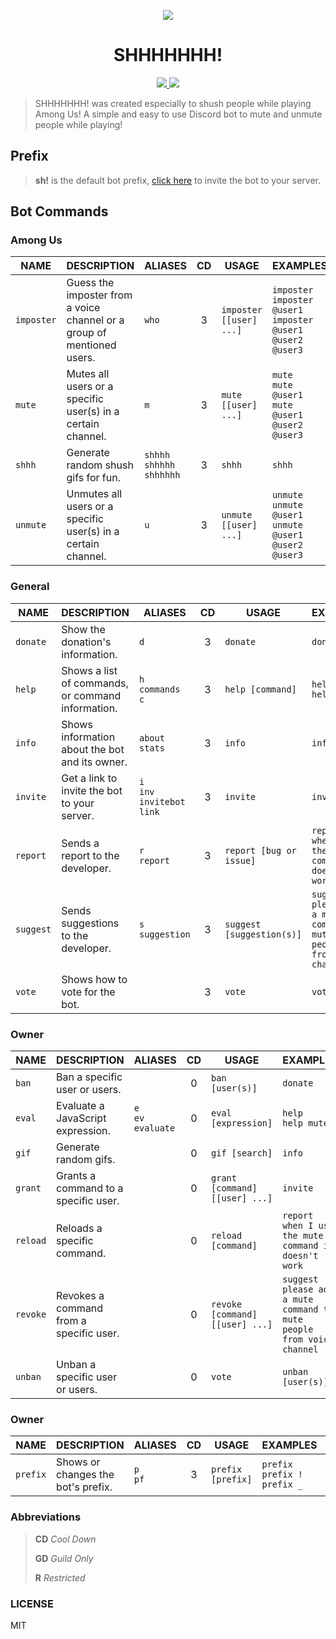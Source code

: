 <p align="center">
  <a href="https://top.gg/bot/761297770429939742">
    <img src="https://i.imgur.com/KFADw8K.png" />
  </a>
  <h1 align="center">SHHHHHHH!</h1>
</p>
<p align="center">
  <a href="https://paypal.me/shhhhhhhbot">
    <img src="https://img.shields.io/badge/PayPal-grey?style=flat-square&logo=paypal" />
  </a>
  <a href="https://www.patreon.com/shhhhhhh">
    <img src="https://img.shields.io/badge/Patreon-grey?style=flat-square&logo=patreon" />
  </a>
</p>

> SHHHHHHH! was created especially to shush people while playing Among Us! A simple and easy to use Discord bot to mute and unmute people while playing!



## Prefix

> **sh!** is the default bot prefix, [click here](https://discord.com/oauth2/authorize?client_id=761297770429939742&scope=bot&permissions=4194304) to invite the bot to your server.



## Bot Commands

### Among Us

| NAME       | DESCRIPTION                                                  | ALIASES                              |  CD  | USAGE                   | EXAMPLES                                                     |  GD  |  R   |
| ---------- | ------------------------------------------------------------ | ------------------------------------ | :--: | ----------------------- | ------------------------------------------------------------ | :--: | :--: |
| `imposter` | Guess the imposter from a voice channel or a group of mentioned users. | `who`                                |  3   | `imposter [[user] ...]` | `imposter`<br />`imposter @user1`<br />`imposter @user1 @user2 @user3` |  ✔️   |  ❌   |
| `mute`     | Mutes all users or a specific user(s) in a certain channel.  | `m`                                  |  3   | `mute [[user] ...]`     | `mute`<br />`mute @user1`<br />`mute @user1 @user2 @user3`   |  ✔️   |  ❌   |
| `shhh`     | Generate random shush gifs for fun.                          | `shhhh`<br />`shhhhh`<br />`shhhhhh` |  3   | `shhh`                  | `shhh`                                                       |  ❌   |  ❌   |
| `unmute`   | Unmutes all users or a specific user(s) in a certain channel. | `u`                                  |  3   | `unmute [[user] ...]`   | `unmute`<br />`unmute @user1`<br />`unmute @user1 @user2 @user3` |  ✔️   |  ❌   |



### General

| NAME      | DESCRIPTION                                       | ALIASES                                     |  CD  | USAGE                     | EXAMPLES                                                     |  GD  |  R   |
| --------- | ------------------------------------------------- | ------------------------------------------- | :--: | ------------------------- | ------------------------------------------------------------ | :--: | :--: |
| `donate`  | Show the donation's information.                  | `d`                                         |  3   | `donate`                  | `donate`                                                     |  ❌   |  ❌   |
| `help`    | Shows a list of commands, or command information. | `h`<br />`commands`<br />`c`                |  3   | `help [command]`          | `help`<br />`help mute`                                      |  ❌   |  ❌   |
| `info`    | Shows information about the bot and its owner.    | `about`<br />`stats`                        |  3   | `info`                    | `info`                                                       |  ❌   |  ❌   |
| `invite`  | Get a link to invite the bot to your server.      | `i`<br />`inv`<br />`invitebot`<br />`link` |  3   | `invite`                  | `invite`                                                     |  ❌   |  ❌   |
| `report`  | Sends a report to the developer.                  | `r`<br />`report`                           |  3   | `report [bug or issue]`   | `report when I use the mute command it doesn't work`         |  ❌   |  ❌   |
| `suggest` | Sends suggestions to the developer.               | `s`<br />`suggestion`                       |  3   | `suggest [suggestion(s)]` | `suggest please add a mute command to mute people from voice channel` |  ❌   |  ❌   |
| `vote`    | Shows how to vote for the bot.                    |                                             |  3   | `vote`                    | `vote`                                                       |  ❌   |  ❌   |



### Owner

| NAME     | DESCRIPTION                             | ALIASES                       |  CD  | USAGE                           | EXAMPLES                                                     |  GD  |  R   |
| -------- | --------------------------------------- | ----------------------------- | :--: | ------------------------------- | ------------------------------------------------------------ | :--: | :--: |
| `ban`    | Ban a specific user or users.           |                               |  0   | `ban [user(s)]`                 | `donate`                                                     |  ❌   |  ❌   |
| `eval`   | Evaluate a JavaScript expression.       | `e`<br />`ev`<br />`evaluate` |  0   | `eval [expression]`             | `help`<br />`help mute`                                      |  ❌   |  ❌   |
| `gif`    | Generate random gifs.                   |                               |  0   | `gif [search]`                  | `info`                                                       |  ❌   |  ❌   |
| `grant`  | Grants a command to a specific user.    |                               |  0   | `grant [command] [[user] ...]`  | `invite`                                                     |  ❌   |  ❌   |
| `reload` | Reloads a specific command.             |                               |  0   | `reload [command]`              | `report when I use the mute command it doesn't work`         |  ❌   |  ❌   |
| `revoke` | Revokes a command from a specific user. |                               |  0   | `revoke [command] [[user] ...]` | `suggest please add a mute command to mute people from voice channel` |  ❌   |  ❌   |
| `unban`  | Unban a specific user or users.         |                               |  0   | `vote`                          | `unban [user(s)]`                                            |  ❌   |  ❌   |



### Owner

| NAME     | DESCRIPTION                        | ALIASES       |  CD  | USAGE             | EXAMPLES                                 |  GD  |  R   |
| -------- | ---------------------------------- | ------------- | :--: | ----------------- | ---------------------------------------- | :--: | :--: |
| `prefix` | Shows or changes the bot's prefix. | `p`<br />`pf` |  3   | `prefix [prefix]` | `prefix`<br />`prefix !`<br />`prefix _` |  ✔️   |  ❌   |



### Abbreviations

> **CD** *Cool Down*
>
> **GD** *Guild Only*
>
> **R** *Restricted*



### LICENSE

MIT

